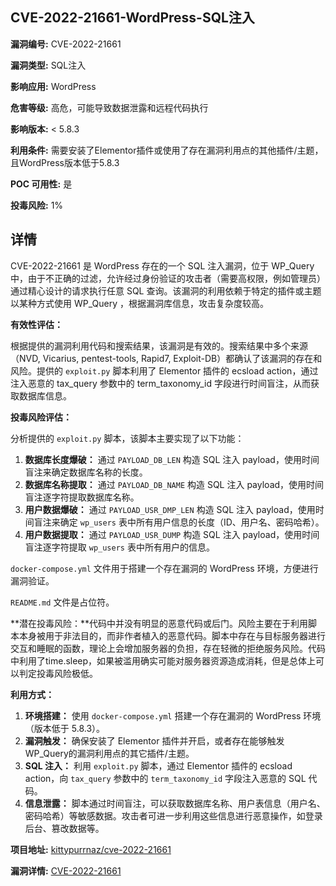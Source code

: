 ## CVE-2022-21661-WordPress-SQL注入

**漏洞编号:** CVE-2022-21661

**漏洞类型:** SQL注入

**影响应用:** WordPress

**危害等级:** 高危，可能导致数据泄露和远程代码执行

**影响版本:** < 5.8.3

**利用条件:** 需要安装了Elementor插件或使用了存在漏洞利用点的其他插件/主题，且WordPress版本低于5.8.3

**POC 可用性:** 是

**投毒风险:** 1%

## 详情

CVE-2022-21661 是 WordPress 存在的一个 SQL 注入漏洞，位于 WP_Query 中，由于不正确的过滤，允许经过身份验证的攻击者（需要高权限，例如管理员）通过精心设计的请求执行任意 SQL 查询。该漏洞的利用依赖于特定的插件或主题以某种方式使用 WP_Query ，根据漏洞库信息，攻击复杂度较高。

**有效性评估：**

根据提供的漏洞利用代码和搜索结果，该漏洞是有效的。搜索结果中多个来源（NVD, Vicarius, pentest-tools, Rapid7, Exploit-DB）都确认了该漏洞的存在和风险。提供的 `exploit.py` 脚本利用了 Elementor 插件的 ecsload action，通过注入恶意的 tax_query 参数中的 term_taxonomy_id 字段进行时间盲注，从而获取数据库信息。

**投毒风险评估：**

分析提供的 `exploit.py` 脚本，该脚本主要实现了以下功能：

1.  **数据库长度爆破：** 通过 `PAYLOAD_DB_LEN` 构造 SQL 注入 payload，使用时间盲注来确定数据库名称的长度。
2.  **数据库名称提取：** 通过 `PAYLOAD_DB_NAME` 构造 SQL 注入 payload，使用时间盲注逐字符提取数据库名称。
3.  **用户数据爆破：** 通过 `PAYLOAD_USR_DMP_LEN` 构造 SQL 注入 payload，使用时间盲注来确定 `wp_users` 表中所有用户信息的长度（ID、用户名、密码哈希）。
4.  **用户数据提取：** 通过 `PAYLOAD_USR_DUMP` 构造 SQL 注入 payload，使用时间盲注逐字符提取 `wp_users` 表中所有用户的信息。

`docker-compose.yml` 文件用于搭建一个存在漏洞的 WordPress 环境，方便进行漏洞验证。

`README.md` 文件是占位符。

**潜在投毒风险：**代码中并没有明显的恶意代码或后门。风险主要在于利用脚本本身被用于非法目的，而非作者植入的恶意代码。脚本中存在与目标服务器进行交互和睡眠的函数，理论上会增加服务器的负担，存在轻微的拒绝服务风险。代码中利用了time.sleep，如果被滥用确实可能对服务器资源造成消耗，但是总体上可以判定投毒风险极低。

**利用方式：**

1.  **环境搭建：** 使用 `docker-compose.yml` 搭建一个存在漏洞的 WordPress 环境（版本低于 5.8.3）。
2.  **漏洞触发：** 确保安装了 Elementor 插件并开启，或者存在能够触发WP_Query的漏洞利用点的其它插件/主题。
3.  **SQL 注入：** 利用 `exploit.py` 脚本，通过 Elementor 插件的 ecsload action，向 `tax_query` 参数中的 `term_taxonomy_id` 字段注入恶意的 SQL 代码。
4.  **信息泄露：** 脚本通过时间盲注，可以获取数据库名称、用户表信息（用户名、密码哈希）等敏感数据。攻击者可进一步利用这些信息进行恶意操作，如登录后台、篡改数据等。


**项目地址:** [kittypurrnaz/cve-2022-21661](https://github.com/kittypurrnaz/cve-2022-21661)

**漏洞详情:** [CVE-2022-21661](https://nvd.nist.gov/vuln/detail/CVE-2022-21661)